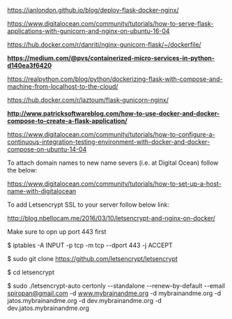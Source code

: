 https://ianlondon.github.io/blog/deploy-flask-docker-nginx/

https://www.digitalocean.com/community/tutorials/how-to-serve-flask-applications-with-gunicorn-and-nginx-on-ubuntu-16-04

https://hub.docker.com/r/danriti/nginx-gunicorn-flask/~/dockerfile/

**https://medium.com/@pvs/containerized-micro-services-in-python-d140ea3f6420**

https://realpython.com/blog/python/dockerizing-flask-with-compose-and-machine-from-localhost-to-the-cloud/

https://hub.docker.com/r/laztoum/flask-gunicorn-nginx/

**http://www.patricksoftwareblog.com/how-to-use-docker-and-docker-compose-to-create-a-flask-application/**

https://www.digitalocean.com/community/tutorials/how-to-configure-a-continuous-integration-testing-environment-with-docker-and-docker-compose-on-ubuntu-14-04


To attach domain names to new name severs (i.e. at Digital Ocean) follow the below:

https://www.digitalocean.com/community/tutorials/how-to-set-up-a-host-name-with-digitalocean


To add Letsencrypt SSL to your server follow below link:

http://blog.nbellocam.me/2016/03/10/letsencrypt-and-nginx-on-docker/

Make sure to opn up port 443 first

$ iptables -A INPUT -p tcp -m tcp --dport 443 -j ACCEPT

$ sudo git clone https://github.com/letsencrypt/letsencrypt 

$ cd letsencrypt

$ sudo ./letsencrypt-auto certonly --standalone --renew-by-default --email spiropan@gmail.com -d www.mybrainandme.org -d mybrainandme.org -d jatos.mybrainandme.org -d dev.mybrainandme.org -d dev.jatos.mybrainandme.org

